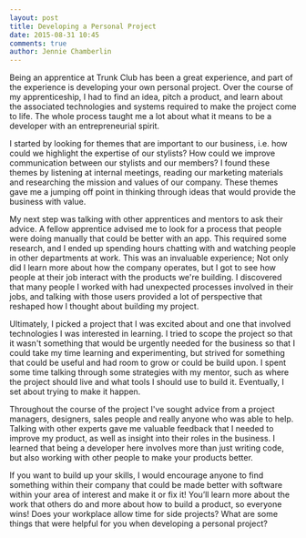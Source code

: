 ```yaml
---
layout: post
title: Developing a Personal Project
date: 2015-08-31 10:45
comments: true
author: Jennie Chamberlin
---
```


Being an apprentice at Trunk Club has been a great experience, and part of the experience is developing your own personal project. Over the course of my apprenticeship, I had to find an idea, pitch a product, and learn about the associated technologies and systems required to make the project come to life. The whole process taught me a lot about what it means to be a developer with an entrepreneurial spirit.

<!--more-->

I started by looking for themes that are important to our business, i.e. how could we highlight the expertise of our stylists? How could we improve communication between our stylists and our members? I found these themes by listening at internal meetings, reading our marketing materials and researching the mission and values of our company. These themes gave me a jumping off point in thinking through ideas that would provide the business with value.

My next step was talking with other apprentices and mentors to ask their advice. A fellow apprentice advised me to look for a process that people were doing manually that could be better with an app. This required some research, and I ended up spending hours chatting with and watching people in other departments at work. This was an invaluable experience; Not only did I learn more about how the company operates, but I got to see how people at their job interact with the products we're building. I discovered that many people I worked with had unexpected processes involved in their jobs, and talking with those users provided a lot of perspective that reshaped how I thought about building my project.

Ultimately, I picked a project that I was excited about and one that involved technologies I was interested in learning. I tried to scope the project so that it wasn't something that would be urgently needed for the business so that I could take my time learning and experimenting, but strived for something that could be useful and had room to grow or could be build upon. I spent some time talking through some strategies with my mentor, such as where the project should live and what tools I should use to build it. Eventually, I set about trying to make it happen.

Throughout the course of the project I've sought advice from a project managers, designers, sales people and really anyone who was able to help. Talking with other experts gave me valuable feedback that I needed to improve my product, as well as insight into their roles in the business. I learned that being a developer here involves more than just writing code, but also working with other people to make your products better.

If you want to build up your skills, I would encourage anyone to find something within their company that could be made better with software within your area of interest and make it or fix it! You’ll learn more about the work that others do and more about how to build a product, so everyone wins! Does your workplace allow time for side projects? What are some things that were helpful for you when developing a personal project?